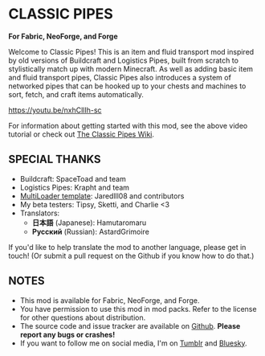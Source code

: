 # CLASSIC PIPES

**For Fabric, NeoForge, and Forge**

Welcome to Classic Pipes! This is an item and fluid transport mod inspired by old versions of Buildcraft and Logistics Pipes, built from scratch to stylistically match up with modern Minecraft. As well as adding basic item and fluid transport pipes, Classic Pipes also introduces a system of networked pipes that can be hooked up to your chests and machines to sort, fetch, and craft items automatically.

https://youtu.be/nxhCllIh-sc

For information about getting started with this mod, see the above video tutorial or check out [The Classic Pipes Wiki](https://github.com/J4gm/classicpipes/wiki).

## SPECIAL THANKS

* Buildcraft: SpaceToad and team
* Logistics Pipes: Krapht and team
* [MultiLoader template](https://github.com/jaredlll08/MultiLoader-Template): Jaredlll08 and contributors
* My beta testers: Tipsy, Sketti, and Charlie <3
* Translators: 
  * **日本語** (Japanese): Hamutaromaru
  * **Русский** (Russian): AstardGrimoire

If you'd like to help translate the mod to another language, please get in touch! (Or submit a pull request on the Github if you know how to do that.)

## NOTES

* This mod is available for Fabric, NeoForge, and Forge.
* You have permission to use this mod in mod packs. Refer to the license for other questions about distribution.
* The source code and issue tracker are available on [Github](https://github.com/J4gm/classicpipes). **Please report any bugs or crashes!**
* If you want to follow me on social media, I'm on [Tumblr](https://www.tumblr.com/j4gm) and [Bluesky](https://j4gm.bsky.social).